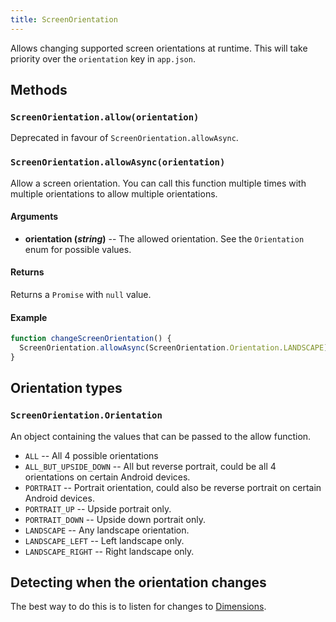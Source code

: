 ```yaml
---
title: ScreenOrientation
---
```


Allows changing supported screen orientations at runtime. This will take priority over the `orientation` key in `app.json`.

## Methods

### `ScreenOrientation.allow(orientation)`

Deprecated in favour of `ScreenOrientation.allowAsync`.

### `ScreenOrientation.allowAsync(orientation)`

Allow a screen orientation. You can call this function multiple times with multiple orientations to allow multiple orientations.


#### Arguments

-   **orientation (_string_)** -- The allowed orientation. See the `Orientation` enum for possible values.

#### Returns

Returns a `Promise` with `null` value.

#### Example

```javascript
function changeScreenOrientation() {
  ScreenOrientation.allowAsync(ScreenOrientation.Orientation.LANDSCAPE);
}
```

## Orientation types

### `ScreenOrientation.Orientation`

An object containing the values that can be passed to the allow function.

-   `ALL` -- All 4 possible orientations
-   `ALL_BUT_UPSIDE_DOWN` -- All but reverse portrait, could be all 4 orientations on certain Android devices.
-   `PORTRAIT` -- Portrait orientation, could also be reverse portrait on certain Android devices.
-   `PORTRAIT_UP` -- Upside portrait only.
-   `PORTRAIT_DOWN` -- Upside down portrait only.
-   `LANDSCAPE` -- Any landscape orientation.
-   `LANDSCAPE_LEFT` -- Left landscape only.
-   `LANDSCAPE_RIGHT` -- Right landscape only.

## Detecting when the orientation changes

The best way to do this is to listen for changes to [Dimensions](https://facebook.github.io/react-native/docs/dimensions.html).

